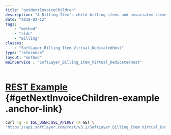```yaml
---
title: "getNextInvoiceChildren"
description: "A Billing Item's child billing items and associated items'"
date: "2018-02-12"
tags:
    - "method"
    - "sldn"
    - "Billing"
classes:
    - "SoftLayer_Billing_Item_Virtual_DedicatedHost"
type: "reference"
layout: "method"
mainService : "SoftLayer_Billing_Item_Virtual_DedicatedHost"
---
```


# [REST Example](#getNextInvoiceChildren-example) <a href="/article/rest/"><i class="fas fa-question"></i></a> {#getNextInvoiceChildren-example .anchor-link} 
```bash
curl -g -u $SL_USER:$SL_APIKEY -X GET \
'https://api.softlayer.com/rest/v3.1/SoftLayer_Billing_Item_Virtual_DedicatedHost/{SoftLayer_Billing_Item_Virtual_DedicatedHostID}/getNextInvoiceChildren'
```
